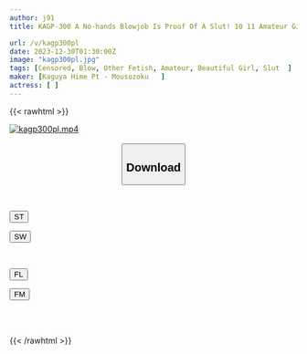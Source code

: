 ```yaml
---
author: j91
title: KAGP-300 A No-hands Blowjob Is Proof Of A Slut! 10 11 Amateur Girls Giving Blowjobs Without Using Their Hands

url: /v/kagp300pl
date: 2023-12-30T01:30:00Z
image: "kagp300pl.jpg"
tags: [Censored, Blow, Other Fetish, Amateur, Beautiful Girl, Slut	]
maker: [Kaguya Hime Pt - Mousozoku   ]
actress: [ ]
---
```



{{< rawhtml >}}

<div class="video" data-videoid="rbpJ9RDb1vfb0YD">
    <a href="javascript:;">
        <img src="/v/kagp300pl/kagp300pl.jpg" width="WIDTH" height="HEIGHT" alt="kagp300pl.mp4" loading="lazy">
    </a>
</div>

<script type="text/javascript" src="https://j91.asia/asset/on-demand-st.js"></script>

<br>
  <link rel="stylesheet" href="https://j91.asia/asset/bs5.css">
  
  <center>
  <button class="btn btn-primary" type="button" data-bs-toggle="collapse" data-bs-target=".multi-collapse" aria-expanded="false" aria-controls="multiCollapseExample1 multiCollapseExample2"><h2>Download</h2></button></center>
</p>
<div class="row">
  <div class="col">
    <div class="collapse multi-collapse" id="multiCollapseExample1">
      <div class="card card-body">
	      	      <br>
<div class="buttons">  
<p><a href="https://streamtape.to/v/rbpJ9RDb1vfb0YD" target="_blank"><button class="btn-hover color-3"><i class="fa fa-download"></i> ST</button></a></p>
<p><a href="https://flaswish.com/gpe6mclz0b8v" target="_blank"><button class="btn-hover color-2"><i class="fa fa-download"></i> SW</button></a></p></div>
    </div>
  </div>
</div>
  <div class="col">
    <div class="collapse multi-collapse" id="multiCollapseExample2">
      <div class="card card-body">
	      <br>
<div class="buttons">
<p><a href="javascript:;" target="_blank"><button class="btn-hover color-9"><i class="fa fa-download"></i> FL</button></a></p>
<p><a href="javascript:;" target="_blank"><button class="btn-hover color-8"><i class="fa fa-download"></i> FM</button></a></p></div>
<br><br>
      </div>
    </div>
  </div>
</div>

{{< /rawhtml >}}